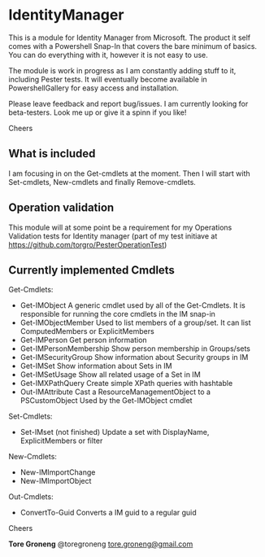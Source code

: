 # IdentityManager

This is a module for Identity Manager from Microsoft. The product it self comes with a Powershell Snap-In that covers the bare minimum of basics. You can do everything with it, however it is not easy to use.

The module is work in progress as I am constantly adding stuff to it, including Pester tests. It will eventually become available in PowershellGallery for easy access and installation. 

Please leave feedback and report bug/issues. I am currently looking for beta-testers. Look me up or give it a spinn if you like!

Cheers

## What is included

I am focusing in on the Get-cmdlets at the moment. Then I will start with Set-cmdlets, New-cmdlets and finally Remove-cmdlets.


## Operation validation

This module will at some point be a requirement for my Operations Validation tests for Identity manager (part of my test initiave at https://github.com/torgro/PesterOperationTest)


## Currently implemented Cmdlets

Get-Cmdlets:

* Get-IMObject 
A generic cmdlet used by all of the Get-Cmdlets. It is responsible for running the core cmdlets in the IM snap-in
* Get-IMObjectMember
Used to list members of a group/set. It can list ComputedMembers or ExplicitMembers
* Get-IMPerson
Get person information
* Get-IMPersonMembership
Show person membership in Groups/sets
* Get-IMSecurityGroup
Show information about Security groups in IM
* Get-IMSet
Show information about Sets in IM
* Get-IMSetUsage
Show all related usage of a Set in IM
* Get-IMXPathQuery
Create simple XPath queries with hashtable
* Out-IMAttribute
Cast a ResourceManagementObject to a PSCustomObject Used by the Get-IMObject cmdlet


Set-Cmdlets:

* Set-IMset (not finished)
Update a set with DisplayName, ExplicitMembers or filter


New-Cmdlets:

* New-IMImportChange
* New-IMImportObject


Out-Cmdlets:
* ConvertTo-Guid
Converts a IM guid to a regular guid


Cheers

**Tore Groneng**
@toregroneng
tore.groneng@gmail.com